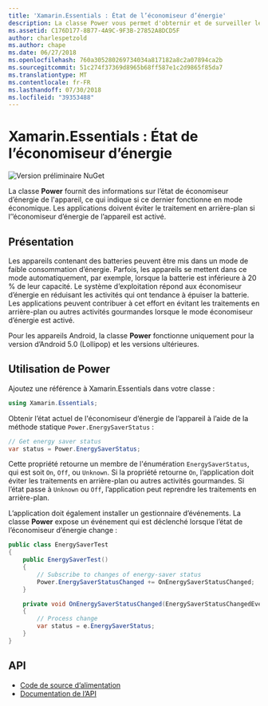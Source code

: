 ```yaml
---
title: 'Xamarin.Essentials : État de l’économiseur d’énergie'
description: La classe Power vous permet d'obternir et de surveiller les informations sur l'économiseur d’énergie de l’appareil. En rêgle générale, les applications évitent les traitement en arrière-plan lorsque l'économiseur d’énergie de l’appareil est activé.
ms.assetid: C176D177-8B77-4A9C-9F3B-27852A8DCD5F
author: charlespetzold
ms.author: chape
ms.date: 06/27/2018
ms.openlocfilehash: 760a305280269734034a817182a8c2a07894ca2b
ms.sourcegitcommit: 51c274f37369d8965b68ff587e1c2d9865f85da7
ms.translationtype: MT
ms.contentlocale: fr-FR
ms.lasthandoff: 07/30/2018
ms.locfileid: "39353488"
---
```

# <a name="xamarinessentials-power-energy-saver-status"></a>Xamarin.Essentials : État de l’économiseur d’énergie

![Version préliminaire NuGet](~/media/shared/pre-release.png)

La classe **Power** fournit des informations sur l’état de économiseur d’énergie de l'appareil, ce qui indique si ce dernier fonctionne en mode économique. Les applications doivent éviter le traitement en arrière-plan si l’’économiseur d’énergie de l’appareil est activé.

## <a name="background"></a>Présentation

Les appareils contenant des batteries peuvent être mis dans un mode de faible consommation d’énergie. Parfois, les appareils se mettent dans ce mode automatiquement, par exemple, lorsque la batterie est inférieure à 20 % de leur capacité. Le système d’exploitation répond aux économiseur d’énergie en réduisant les activités qui ont tendance à épuiser la batterie. Les applications peuvent contribuer à cet effort en évitant les traitements en arrière-plan ou autres activités gourmandes lorsque le mode économiseur d’énergie est activé.

Pour les appareils Android, la classe **Power** fonctionne uniquement pour la version d’Android 5.0 (Lollipop) et les versions ultérieures.

## <a name="using-the-power-class"></a>Utilisation de **Power**

Ajoutez une référence à Xamarin.Essentials dans votre classe :

```csharp
using Xamarin.Essentials;
```

Obtenir l’état actuel de l'économiseur d’énergie de l’appareil à l’aide de la méthode statique `Power.EnergySaverStatus` :

```csharp
// Get energy saver status
var status = Power.EnergySaverStatus;
```

Cette propriété retourne un membre de l'énumération `EnergySaverStatus`, qui est soit `On`, `Off`, ou `Unknown`. Si la propriété retourne `On`, l’application doit éviter les traitements en arrière-plan ou autres activités gourmandes. Si l’état passe à `Unknown` ou `Off`, l’application peut reprendre les traitements en arrière-plan.

L’application doit également installer un gestionnaire d’événements. La classe **Power** expose un événement qui est déclenché lorsque l’état de l’économiseur d’énergie change :

```csharp
public class EnergySaverTest
{
    public EnergySaverTest()
    {
        // Subscribe to changes of energy-saver status
        Power.EnergySaverStatusChanged += OnEnergySaverStatusChanged;
    }

    private void OnEnergySaverStatusChanged(EnergySaverStatusChangedEventArgs e)
    {
        // Process change
        var status = e.EnergySaverStatus;
    }
}
```

## <a name="api"></a>API

- [Code de source d’alimentation](https://github.com/xamarin/Essentials/tree/master/Xamarin.Essentials/Power)
- [Documentation de l’API](xref:Xamarin.Essentials.Power)
